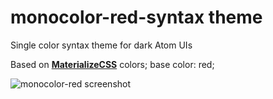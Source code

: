 # monocolor-red-syntax theme

Single color syntax theme for dark Atom UIs

Based on [**MaterializeCSS**](http://materializecss.com/color.html) colors;
base color: red;

![monocolor-red screenshot](http://files.web-forge.info/atom-themes/monocolor-red.jpg)
